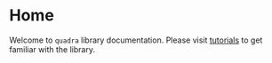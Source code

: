 # Home

Welcome to `quadra` library documentation. Please visit [tutorials](/tutorials/install.html) to get familiar with the library.

